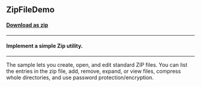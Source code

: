 ## ZipFileDemo
#### [Download as zip](https://grapecity.github.io/DownGit/#/home?url=https://github.com/GrapeCity/ComponentOne-WinForms-Samples/tree/master/NetFramework\Zip\CS\ZipFileDemo)
____
#### Implement a simple Zip utility.
____
The sample lets you create, open, and edit standard ZIP files.
You can list the entries in the zip file, add, remove, expand, or view files, compress whole directories, and use password protection/encryption.
